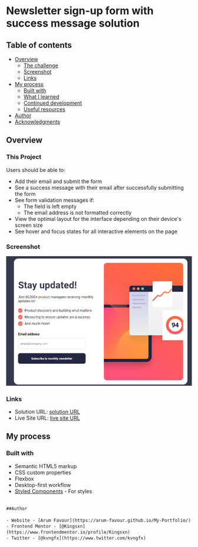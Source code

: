 # Newsletter sign-up form with success message solution
 

## Table of contents

- [Overview](#overview)
  - [The challenge](#the-challenge)
  - [Screenshot](#screenshot)
  - [Links](#links)
- [My process](#my-process)
  - [Built with](#built-with)
  - [What I learned](#what-i-learned)
  - [Continued development](#continued-development)
  - [Useful resources](#useful-resources)
- [Author](#author)
- [Acknowledgments](#acknowledgments)


## Overview

### This Project

Users should be able to:

- Add their email and submit the form
- See a success message with their email after successfully submitting the form
- See form validation messages if:
  - The field is left empty
  - The email address is not formatted correctly
- View the optimal layout for the interface depending on their device's screen size
- See hover and focus states for all interactive elements on the page

### Screenshot

![](./assets/images/newsletter%20Screenshot.png)


### Links

- Solution URL: [solution URL](https://github.com/Arum-Favour/NewsletterSignup-Form.git)
- Live Site URL: [live site URL](https://arum-favour.github.io/NewsletterSignup-Form/)

## My process

### Built with

- Semantic HTML5 markup
- CSS custom properties
- Flexbox
- Desktop-first workflow
- [Styled Components](https://styled-components.com/) - For styles


```

##Author

- Website - [Arum Favour](https://arum-favour.github.io/My-Portfolio/)
- Frontend Mentor - [@Kingsxn](https://www.frontendmentor.io/profile/Kingsxn)
- Twitter - [@kvngfx](https://www.twitter.com/kvngfx)
